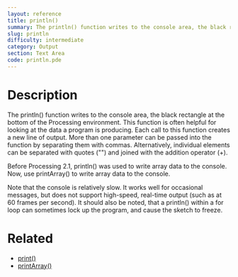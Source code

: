 ```yaml
---
layout: reference
title: println()
summary: The println() function writes to the console area, the black rectangle at the bottom of the Processing environment
slug: println
difficulty: intermediate
category: Output
section: Text Area
code: println.pde
---
```


# Description

The println() function writes to the console area, the black rectangle at the bottom of the Processing environment. This function is often helpful for looking at the data a program is producing. Each call to this function creates a new line of output. More than one parameter can be passed into the function by separating them with commas. Alternatively, individual elements can be separated with quotes ("") and joined with the addition operator (+).

Before Processing 2.1, println() was used to write array data to the console. Now, use printArray() to write array data to the console.

Note that the console is relatively slow. It works well for occasional messages, but does not support high-speed, real-time output (such as at 60 frames per second). It should also be noted, that a println() within a for loop can sometimes lock up the program, and cause the sketch to freeze.
# Related

- [print()](print.html)
- [printArray()](printarray.html)
